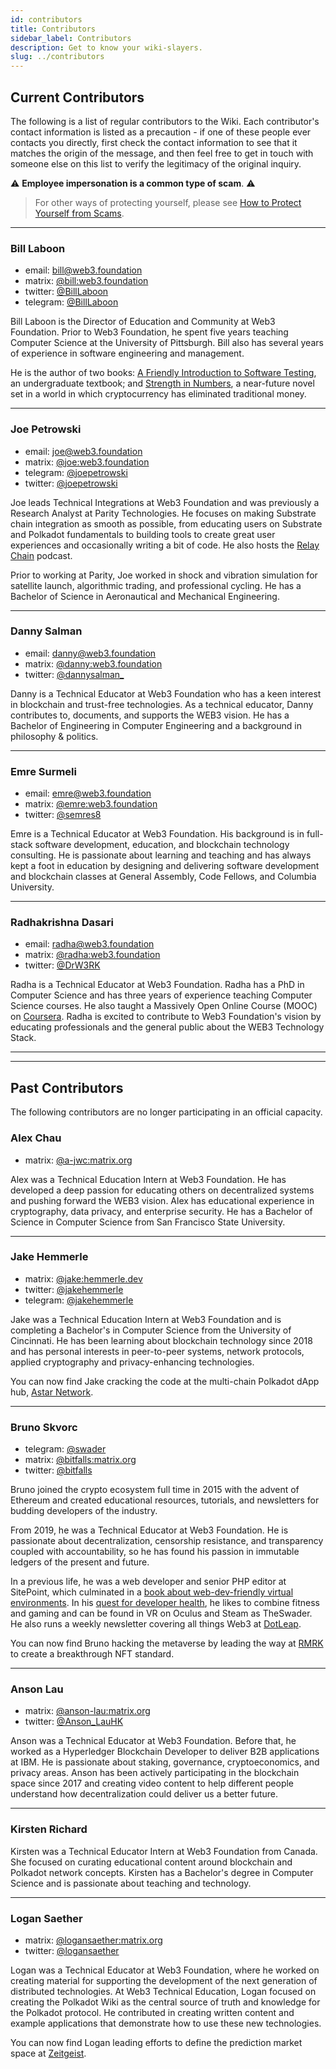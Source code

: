```yaml
---
id: contributors
title: Contributors
sidebar_label: Contributors
description: Get to know your wiki-slayers.
slug: ../contributors
---
```


## Current Contributors

The following is a list of regular contributors to the Wiki. Each contributor's contact information 
is listed as a precaution - if one of these people ever contacts you directly, first check the contact 
information to see that it matches the origin of the message, and then feel free to get in touch with someone 
else on this list to verify the legitimacy of the original inquiry. 

:warning: **Employee impersonation is a common type of scam**. :warning:

> For other ways of protecting yourself, please see [How to Protect Yourself from Scams](scams.md).

---

### Bill Laboon

- email: [bill@web3.foundation](mailto:bill@web3.foundation)
- matrix: [@bill:web3.foundation](https://matrix.to/#/@bill:web3.foundation)
- twitter: [@BillLaboon](https://twitter.com/BillLaboon)
- telegram: [@BillLaboon](https://t.me/BillLaboon)

Bill Laboon is the Director of Education and Community at Web3 Foundation. Prior to Web3 Foundation, 
he spent five years teaching Computer Science at the University of Pittsburgh. Bill also has several
years of experience in software engineering and management.

He is the author of two books:
[A Friendly Introduction to Software Testing](https://www.amazon.com/Friendly-Introduction-Software-Testing/dp/1523477377), 
an undergraduate textbook; 
and [Strength in Numbers](https://www.amazon.com/Strength-Numbers-Cryptocurrency-Bill-Laboon/dp/1981526730/),
a near-future novel set in a world in which cryptocurrency has eliminated traditional money.

---

### Joe Petrowski

- email: [joe@web3.foundation](mailto:joe@web3.foundation)
- matrix: [@joe:web3.foundation](https://matrix.to/#/@joe:web3.foundation)
- telegram: [@joepetrowski](https://t.me/joepetrowski)
- twitter: [@joepetrowski](https://twitter.com/joepetrowski)

Joe leads Technical Integrations at Web3 Foundation and was previously a Research Analyst at 
Parity Technologies. He focuses on making Substrate chain integration as smooth as possible, 
from educating users on Substrate and Polkadot fundamentals to building tools to create great user 
experiences and occasionally writing a bit of code. He also hosts the [Relay Chain](https://relaychain.fm) 
podcast. 

Prior to working at Parity, Joe worked in shock and vibration simulation for satellite launch, 
algorithmic trading, and professional cycling. He has a Bachelor of Science in Aeronautical and 
Mechanical Engineering.

---

### Danny Salman

- email: [danny@web3.foundation](mailto:danny@web3.foundation)
- matrix: [@danny:web3.foundation](https://matrix.to/#/@danny:web3.foundation)
- twitter: [@dannysalman_](https://twitter.com/dannysalman_)

Danny is a Technical Educator at Web3 Foundation who has a keen interest in blockchain and trust-free 
technologies. As a technical educator, Danny contributes to, documents, and supports the WEB3 vision. 
He has a Bachelor of Engineering in Computer Engineering and a background in philosophy & politics.

---

### Emre Surmeli

- email: [emre@web3.foundation](mailto:emre@web3.foundation)
- matrix: [@emre:web3.foundation](https://matrix.to/#/@emre:web3.foundation)
- twitter: [@semres8](https://twitter.com/semres8)

Emre is a Technical Educator at Web3 Foundation. His background is in full-stack software
development, education, and blockchain technology consulting. He is passionate about learning and
teaching and has always kept a foot in education by designing and delivering software development
and blockchain classes at General Assembly, Code Fellows, and Columbia University.

---

### Radhakrishna Dasari

- email: [radha@web3.foundation](mailto:radha@web3.foundation)
- matrix: [@radha:web3.foundation](https://matrix.to/#/@radha:web3.foundation)
- twitter: [@DrW3RK](https://twitter.com/DrW3RK)

Radha is a Technical Educator at Web3 Foundation. Radha has a PhD in Computer Science and has
three years of experience teaching Computer Science courses. He also taught a Massively Open Online
Course (MOOC) on [Coursera](https://www.coursera.org/learn/computer-vision-basics). Radha is excited to
contribute to Web3 Foundation's vision by educating professionals and the general public about the WEB3 
Technology Stack.

---
---

## Past Contributors

The following contributors are no longer participating in an official capacity.

### Alex Chau

- matrix: [@a-jwc:​matrix.org](https://matrix.to/#/@a-jwc:​matrix.org)

Alex was a Technical Education Intern at Web3 Foundation. He has developed a deep passion 
for educating others on decentralized systems and pushing forward the WEB3 vision. 
Alex has educational experience in cryptography, data privacy, and enterprise security.
He has a Bachelor of Science in Computer Science from San Francisco State University.

---

### Jake Hemmerle

- matrix: [@jake:hemmerle.dev](https://matrix.to/#/@jake:hemmerle.dev)
- twitter: [@jakehemmerle](https://twitter.com/jakehemmerle)
- telegram: [@jakehemmerle](https://t.me/jakehemmerle)

Jake was a Technical Education Intern at Web3 Foundation and is completing a Bachelor's in
Computer Science from the University of Cincinnati. He has been learning about blockchain technology
since 2018 and has personal interests in peer-to-peer systems, network protocols, applied
cryptography and privacy-enhancing technologies.

You can now find Jake cracking the code at the multi-chain Polkadot dApp hub, 
[Astar Network](https://astar.network/).

---

### Bruno Skvorc

- telegram: [@swader](https://t.me/swader)
- matrix: [@bitfalls:matrix.org](https://matrix.to/#/@bitfalls:matrix.org)
- twitter: [@bitfalls](https://twitter.com/bitfalls)

Bruno joined the crypto ecosystem full time in 2015 with the advent of Ethereum and created
educational resources, tutorials, and newsletters for budding developers of the industry. 

From 2019, he was a Technical Educator at Web3 Foundation. He is passionate about decentralization,
censorship resistance, and transparency coupled with accountability, so he has found his passion in
immutable ledgers of the present and future.

In a previous life, he was a web developer and senior PHP editor at SitePoint, which culminated in a
[book about web-dev-friendly virtual environments](https://www.amazon.com/Jump-Start-PHP-Environment-Language/dp/0994182643). 
In his [quest for developer health](https://bruno.id/an-endomorphs-journey-to-health-part-2/), 
he likes to combine fitness and gaming and can be found in VR on Oculus and Steam as TheSwader. 
He also runs a weekly newsletter covering all things Web3 at [DotLeap](https://dotleap.substack.com).

You can now find Bruno hacking the metaverse by leading the way at [RMRK](https://rmrk.app/) to
create a breakthrough NFT standard.

---

### Anson Lau

- matrix: [@anson-lau:matrix.org](https://matrix.to/#/@anson-lau:matrix.org)
- twitter: [@Anson_LauHK](https://twitter.com/anson_lauhk)

Anson was a Technical Educator at Web3 Foundation. Before that, he worked as a Hyperledger
Blockchain Developer to deliver B2B applications at IBM. He is passionate about staking, governance,
cryptoeconomics, and privacy areas. Anson has been actively participating in the blockchain space
since 2017 and creating video content to help different people understand how decentralization could
deliver us a better future.

---

### Kirsten Richard

Kirsten was a Technical Educator Intern at Web3 Foundation from Canada. She focused on
curating educational content around blockchain and Polkadot network concepts. Kirsten has 
a Bachelor's degree in Computer Science and is passionate about teaching and technology.

---

### Logan Saether

- matrix: [@logansaether:matrix.org](https://matrix.to/#/@logansaether:matrix.org)
- twitter: [@logansaether](https://twitter.com/logansaether)

Logan was a Technical Educator at Web3 Foundation, where he worked on creating material for
supporting the development of the next generation of distributed technologies. At Web3 Technical
Education, Logan focused on creating the Polkadot Wiki as the central source of truth and knowledge
for the Polkadot protocol. He contributed in creating written content and example
applications that demonstrate how to use these new technologies.

You can now find Logan leading efforts to define the prediction market space at 
[Zeitgeist](https://zeitgeist.pm/).
